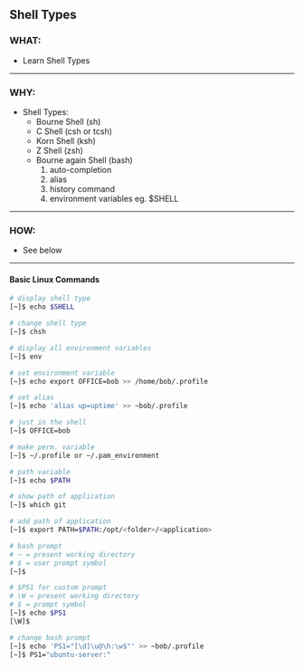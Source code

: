 ## Shell Types ##

### WHAT: ###
- Learn Shell Types
---

### WHY: ###
- Shell Types:
    - Bourne Shell (sh)
    - C Shell (csh or tcsh)
    - Korn Shell (ksh)
    - Z Shell (zsh)
    - Bourne again Shell (bash)
        1. auto-completion
        2. alias
        3. history command
        4. environment variables eg. $SHELL

---

### HOW: ####
- See below
---

#### Basic Linux Commands ####

```bash
# display shell type 
[~]$ echo $SHELL 

# change shell type
[~]$ chsh

# display all environment variables
[~]$ env

# set environment variable
[~]$ echo export OFFICE=bob >> /home/bob/.profile

# set alias
[~]$ echo 'alias up=uptime' >> ~bob/.profile

# just in the shell
[~]$ OFFICE=bob

# make perm. variable
[~]$ ~/.profile or ~/.pam_environment

# path variable
[~]$ echo $PATH

# show path of application
[~]$ which git

# add path of application
[~]$ export PATH=$PATH:/opt/<folder>/<application>

# bash prompt
# ~ = present working directory
# $ = user prompt symbol
[~]$

# $PS1 for custom prompt
# \W = present working directory
# $ = prompt symbol
[~]$ echo $PS1
[\W]$

# change bash prompt
[~]$ echo 'PS1="[\d]\u@\h:\w$"' >> ~bob/.profile
[~]$ PS1="ubuntu-server:"







```


